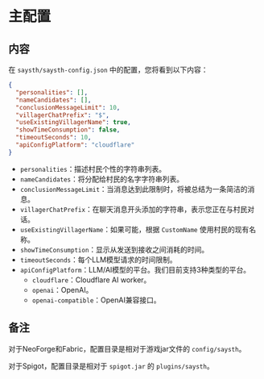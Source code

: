 # 主配置

## 内容

在 `saysth/saysth-config.json` 中的配置，您将看到以下内容：

```json
{  
  "personalities": [],  
  "nameCandidates": [],   
  "conclusionMessageLimit": 10,  
  "villagerChatPrefix": "$",  
  "useExistingVillagerName": true,  
  "showTimeConsumption": false,
  "timeoutSeconds": 10,
  "apiConfigPlatform": "cloudflare"  
}  
```

- `personalities`：描述村民个性的字符串列表。
- `nameCandidates`：将分配给村民的名字字符串列表。
- `conclusionMessageLimit`：当消息达到此限制时，将被总结为一条简洁的消息。
- `villagerChatPrefix`：在聊天消息开头添加的字符串，表示您正在与村民对话。
- `useExistingVillagerName`：如果可能，根据 `CustomName` 使用村民的现有名称。
- `showTimeConsumption`：显示从发送到接收之间消耗的时间。
- `timeoutSeconds`：每个LLM模型请求的时间限制。
- `apiConfigPlatform`：LLM/AI模型的平台。我们目前支持3种类型的平台。
  - `cloudflare`：Cloudflare AI worker。
  - `openai`：OpenAI。
  - `openai-compatible`：OpenAI兼容接口。

## 备注

对于NeoForge和Fabric，配置目录是相对于游戏jar文件的 `config/saysth`。

对于Spigot，配置目录是相对于 `spigot.jar` 的 `plugins/saysth`。
